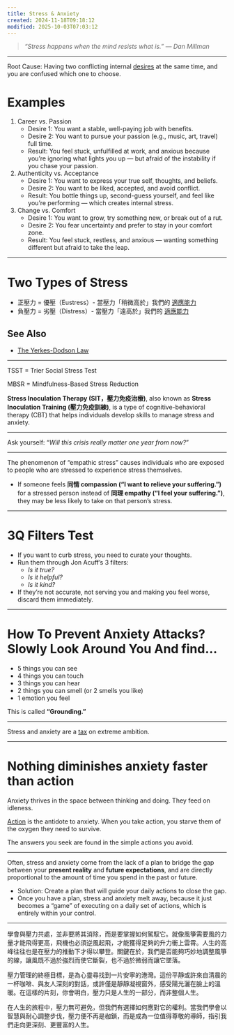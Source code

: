 ```yaml
---
title: Stress & Anxiety
created: 2024-11-18T09:18:12
modified: 2025-10-03T07:03:12
---
```


> _“Stress happens when the mind resists what is.” — Dan Millman_

---

Root Cause: Having two conflicting internal [desires](The%20absence%20of%20desire%20is%20true%20happiness.md) at the same time, and you are confused which one to choose.

# Examples

1. Career vs. Passion
	* Desire 1: You want a stable, well-paying job with benefits.
	* Desire 2: You want to pursue your passion (e.g., music, art, travel) full time.
	* Result: You feel stuck, unfulfilled at work, and anxious because you’re ignoring what lights you up — but afraid of the instability if you chase your passion.
2. Authenticity vs. Acceptance
	* Desire 1: You want to express your true self, thoughts, and beliefs.
	* Desire 2: You want to be liked, accepted, and avoid conflict.
	* Result: You bottle things up, second-guess yourself, and feel like you’re performing — which creates internal stress.
3. Change vs. Comfort
	* Desire 1: You want to grow, try something new, or break out of a rut.
	* Desire 2: You fear uncertainty and prefer to stay in your comfort zone.
	* Result: You feel stuck, restless, and anxious — wanting something different but afraid to take the leap.

---

# Two Types of Stress

* 正壓力 = 優壓（Eustress）- 當壓力「稍微高於」我們的 [適應能力](adaptability.md)
* 負壓力 = 劣壓（Distress）- 當壓力「遠高於」我們的 [適應能力](adaptability.md)

## See Also

* [The Yerkes-Dodson Law](the-yerkes-dodson-law.md)

---

TSST = Trier Social Stress Test

MBSR = Mindfulness-Based Stress Reduction

**Stress Inoculation Therapy (SIT，壓力免疫治療)**, also known as **Stress Inoculation Training (壓力免疫訓練)**, is a type of cognitive-behavioral therapy (CBT) that helps individuals develop skills to manage stress and anxiety.

---

Ask yourself: “_Will this crisis really matter one year from now?_”

---

The phenomenon of “empathic stress” causes individuals who are exposed to people who are stressed to experience stress themselves.

* If someone feels **同情 compassion (“I want to relieve your suffering.”)** for a stressed person instead of **同理 empathy (“I feel your suffering.”)**, they may be less likely to take on that person’s stress.

---

# 3Q Filters Test

* If you want to curb stress, you need to curate your thoughts.
* Run them through Jon Acuff’s 3 filters:
	* _Is it true?_
	* _Is it helpful?_
	* _Is it kind?_
* If they’re not accurate, not serving you and making you feel worse, discard them immediately.

---

# How To Prevent Anxiety Attacks? Slowly Look Around You And find…

* 5 things you can see
* 4 things you can touch
* 3 things you can hear
* 2 things you can smell (or 2 smells you like)
* 1 emotion you feel

This is called **“Grounding.”**

---

Stress and anxiety are a [tax](Everything%20in%20life%20has%20an%20opportunity%20cost.md) on extreme ambition.

---

# Nothing diminishes anxiety faster than action

Anxiety thrives in the space between thinking and doing. They feed on idleness.

[Action](cultivate-a-strong-bias-towards-action.md) is the antidote to anxiety. When you take action, you starve them of the oxygen they need to survive.

The answers you seek are found in the simple actions you avoid.

---

Often, stress and anxiety come from the lack of a plan to bridge the gap between your **present reality** and **future expectations**, and are directly proportional to the amount of time you spend in the past or future.

* Solution: Create a plan that will guide your daily actions to close the gap.
* Once you have a plan, stress and anxiety melt away, because it just becomes a “game” of executing on a daily set of actions, which is entirely within your control.

---

學會與壓力共處，並非要將其消除，而是要掌握如何駕馭它。就像風箏需要風的力量才能飛得更高，飛機也必須逆風起飛，才能獲得足夠的升力衝上雲霄。人生的高峰往往也是在壓力的推動下才得以攀登。關鍵在於，我們是否能夠巧妙地調整風箏的線，讓風既不過於強烈而使它斷裂，也不過於微弱而讓它墜落。

壓力管理的終極目標，是為心靈尋找到一片安寧的港灣。這份平靜或許來自清晨的一杯咖啡、與友人深刻的對話，或許僅是靜靜凝視窗外，感受陽光灑在臉上的溫暖。在這樣的片刻，你會明白，壓力只是人生的一部分，而非整個人生。

在人生的旅程中，壓力無可避免，但我們有選擇如何應對它的權利。當我們學會以智慧與耐心調整步伐，壓力便不再是枷鎖，而是成為一位值得尊敬的導師，指引我們走向更深刻、更豐富的人生。
